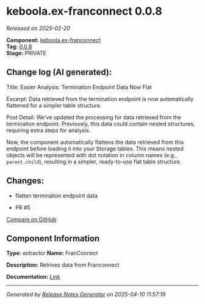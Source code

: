 #  keboola.ex-franconnect 0.0.8

_Released on 2025-02-20_

**Component:** [keboola.ex-franconnect](https://github.com/keboola/component-franconnect)  
**Tag:** [0.0.8](https://github.com/keboola/component-franconnect/releases/tag/0.0.8)  
**Stage:** PRIVATE


## Change log (AI generated):
Title: Easier Analysis: Termination Endpoint Data Now Flat

Excerpt: Data retrieved from the termination endpoint is now automatically flattened for a simpler table structure.

Post Detail:
We've updated the processing for data retrieved from the termination endpoint. Previously, this data could contain nested structures, requiring extra steps for analysis.

Now, the component automatically flattens the data retrieved from this endpoint before loading it into your Storage tables. This means nested objects will be represented with dot notation in column names (e.g., `parent.child`), resulting in a simpler, ready-to-use flat table structure.



## Changes:



- flatten termination endpoint data 




- PR #5 



[Compare on GitHub](https://github.com/keboola/component-franconnect/compare/0.0.7...0.0.8)



## Component Information
**Type:** extractor
**Name:** FranConnect

**Description:** Retrives data from Franconnect


**Documentation:** [Link](https://github.com/keboola/component-franconnect/blob/master/README.md)



---
_Generated by [Release Notes Generator](https://github.com/keboola/release-notes-generator)
on 2025-04-10 11:57:19_